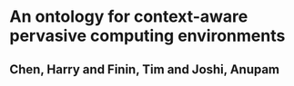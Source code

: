 # An ontology for context-aware pervasive computing environments
## Chen, Harry and Finin, Tim and Joshi, Anupam
